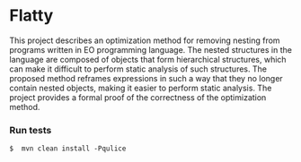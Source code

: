 # Flatty

This project describes an optimization method for removing nesting from programs written in EO programming language. The nested structures in the language are composed of objects that form hierarchical structures, which can make it difficult to perform static analysis of such structures. The proposed method reframes expressions in such a way that they no longer contain nested objects, making it easier to perform static analysis. The project provides a formal proof of the correctness of the optimization method.
### Run tests

    $  mvn clean install -Pqulice